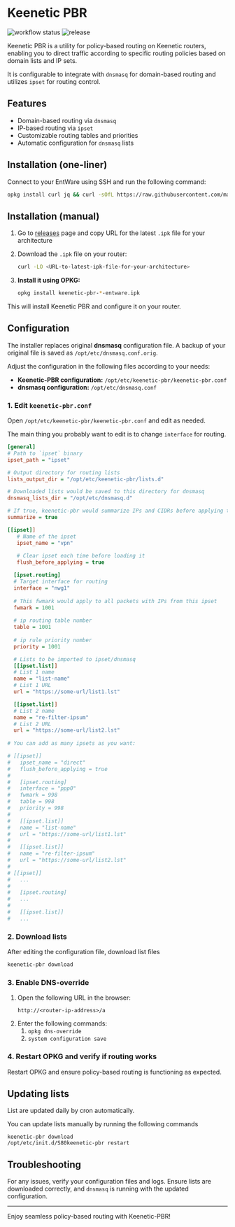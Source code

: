 # Keenetic PBR

![workflow status](https://img.shields.io/github/actions/workflow/status/maksimkurb/keenetic-pbr/.github%2Fworkflows%2Fbuild-ci.yml?branch=main)
![release](https://img.shields.io/github/v/release/maksimkurb/keenetic-pbr)

Keenetic PBR is a utility for policy-based routing on Keenetic routers, enabling you to direct traffic according to
specific routing policies based on domain lists and IP sets.

It is configurable to integrate with `dnsmasq` for
domain-based routing and utilizes `ipset` for routing control.

## Features

- Domain-based routing via `dnsmasq`
- IP-based routing via `ipset`
- Customizable routing tables and priorities
- Automatic configuration for `dnsmasq` lists

## Installation (one-liner)

Connect to your EntWare using SSH and run the following command:

   ```bash
   opkg install curl jq && curl -sOfL https://raw.githubusercontent.com/maksimkurb/keenetic-pbr/refs/heads/main/install.sh && sh install
   ```

## Installation (manual)

1. Go to [releases](https://github.com/maksimkurb/keenetic-pbr/releases) page and copy URL for the latest `.ipk` file
   for your architecture

2. Download the `.ipk` file on your router:
   ```bash
   curl -LO <URL-to-latest-ipk-file-for-your-architecture>
   ```

2. **Install it using OPKG:**

   ```bash
   opkg install keenetic-pbr-*-entware.ipk
   ```

This will install Keenetic PBR and configure it on your router.

## Configuration

The installer replaces original **dnsmasq** configuration file.
A backup of your original file is saved as `/opt/etc/dnsmasq.conf.orig`.

Adjust the configuration in the following files according to your needs:

- **Keenetic-PBR configuration:** `/opt/etc/keenetic-pbr/keenetic-pbr.conf`
- **dnsmasq configuration:** `/opt/etc/dnsmasq.conf`

### 1. Edit `keenetic-pbr.conf`

Open `/opt/etc/keenetic-pbr/keenetic-pbr.conf` and edit as needed.

The main thing you probably want to edit is to change `interface` for routing.

```ini
[general]
# Path to `ipset` binary
ipset_path = "ipset"

# Output directory for routing lists
lists_output_dir = "/opt/etc/keenetic-pbr/lists.d"

# Downloaded lists would be saved to this directory for dnsmasq
dnsmasq_lists_dir = "/opt/etc/dnsmasq.d"

# If true, keenetic-pbr would summarize IPs and CIDRs before applying them to ipset
summarize = true

[[ipset]]
   # Name of the ipset
   ipset_name = "vpn"
   
   # Clear ipset each time before loading it
   flush_before_applying = true

  [ipset.routing]
  # Target interface for routing
  interface = "nwg1"
  
  # This fwmark would apply to all packets with IPs from this ipset
  fwmark = 1001
  
  # ip routing table number
  table = 1001
  
  # ip rule priority number
  priority = 1001

  # Lists to be imported to ipset/dnsmasq
  [[ipset.list]]
  # List 1 name
  name = "list-name"
  # List 1 URL
  url = "https://some-url/list1.lst"

  [[ipset.list]]
  # List 2 name
  name = "re-filter-ipsum"
  # List 2 URL
  url = "https://some-url/list2.lst"
  
# You can add as many ipsets as you want:

# [[ipset]]
#   ipset_name = "direct"
#   flush_before_applying = true
#
#   [ipset.routing]
#   interface = "ppp0"
#   fwmark = 998
#   table = 998
#   priority = 998
#   
#   [[ipset.list]]
#   name = "list-name"
#   url = "https://some-url/list1.lst"
#
#   [[ipset.list]]
#   name = "re-filter-ipsum"
#   url = "https://some-url/list2.lst"
#
# [[ipset]]
#   ...
#
#   [ipset.routing]
#   ...
#  
#   [[ipset.list]]
#   ...
```

### 2. Download lists

After editing the configuration file, download list files

```bash
keenetic-pbr download
```

### 3. Enable DNS-override

1. Open the following URL in the browser:
   ```
   http://<router-ip-address>/a
   ```
2. Enter the following commands:
   1. `opkg dns-override`
   2. `system configuration save`

### 4. Restart OPKG and verify if routing works

Restart OPKG and ensure policy-based routing is functioning as expected.

## Updating lists
List are updated daily by cron automatically.

You can update lists manually by running the following commands
```
keenetic-pbr download
/opt/etc/init.d/S80keenetic-pbr restart
```

## Troubleshooting

For any issues, verify your configuration files and logs.
Ensure lists are downloaded correctly, and `dnsmasq` is running with the updated configuration.


---

Enjoy seamless policy-based routing with Keenetic-PBR!
